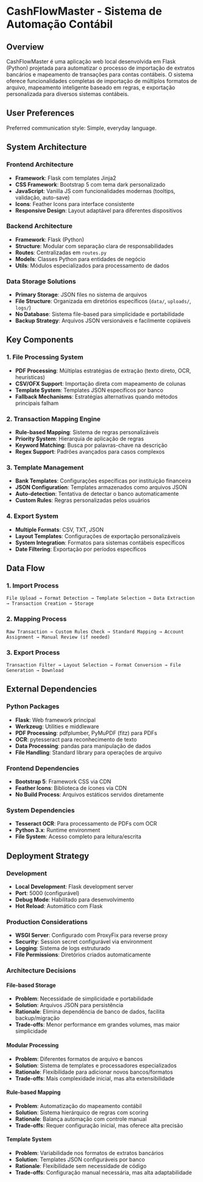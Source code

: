 # CashFlowMaster - Sistema de Automação Contábil

## Overview

CashFlowMaster é uma aplicação web local desenvolvida em Flask (Python) projetada para automatizar o processo de importação de extratos bancários e mapeamento de transações para contas contábeis. O sistema oferece funcionalidades completas de importação de múltiplos formatos de arquivo, mapeamento inteligente baseado em regras, e exportação personalizada para diversos sistemas contábeis.

## User Preferences

Preferred communication style: Simple, everyday language.

## System Architecture

### Frontend Architecture
- **Framework**: Flask com templates Jinja2
- **CSS Framework**: Bootstrap 5 com tema dark personalizado
- **JavaScript**: Vanilla JS com funcionalidades modernas (tooltips, validação, auto-save)
- **Icons**: Feather Icons para interface consistente
- **Responsive Design**: Layout adaptável para diferentes dispositivos

### Backend Architecture
- **Framework**: Flask (Python)
- **Structure**: Modular com separação clara de responsabilidades
- **Routes**: Centralizadas em `routes.py`
- **Models**: Classes Python para entidades de negócio
- **Utils**: Módulos especializados para processamento de dados

### Data Storage Solutions
- **Primary Storage**: JSON files no sistema de arquivos
- **File Structure**: Organizada em diretórios específicos (`data/`, `uploads/`, `logs/`)
- **No Database**: Sistema file-based para simplicidade e portabilidade
- **Backup Strategy**: Arquivos JSON versionáveis e facilmente copiáveis

## Key Components

### 1. File Processing System
- **PDF Processing**: Múltiplas estratégias de extração (texto direto, OCR, heurísticas)
- **CSV/OFX Support**: Importação direta com mapeamento de colunas
- **Template System**: Templates JSON específicos por banco
- **Fallback Mechanisms**: Estratégias alternativas quando métodos principais falham

### 2. Transaction Mapping Engine
- **Rule-based Mapping**: Sistema de regras personalizáveis
- **Priority System**: Hierarquia de aplicação de regras
- **Keyword Matching**: Busca por palavras-chave na descrição
- **Regex Support**: Padrões avançados para casos complexos

### 3. Template Management
- **Bank Templates**: Configurações específicas por instituição financeira
- **JSON Configuration**: Templates armazenados como arquivos JSON
- **Auto-detection**: Tentativa de detectar o banco automaticamente
- **Custom Rules**: Regras personalizadas pelos usuários

### 4. Export System
- **Multiple Formats**: CSV, TXT, JSON
- **Layout Templates**: Configurações de exportação personalizáveis
- **System Integration**: Formatos para sistemas contábeis específicos
- **Date Filtering**: Exportação por períodos específicos

## Data Flow

### 1. Import Process
```
File Upload → Format Detection → Template Selection → Data Extraction → Transaction Creation → Storage
```

### 2. Mapping Process
```
Raw Transaction → Custom Rules Check → Standard Mapping → Account Assignment → Manual Review (if needed)
```

### 3. Export Process
```
Transaction Filter → Layout Selection → Format Conversion → File Generation → Download
```

## External Dependencies

### Python Packages
- **Flask**: Web framework principal
- **Werkzeug**: Utilities e middleware
- **PDF Processing**: pdfplumber, PyMuPDF (fitz) para PDFs
- **OCR**: pytesseract para reconhecimento de texto
- **Data Processing**: pandas para manipulação de dados
- **File Handling**: Standard library para operações de arquivo

### Frontend Dependencies
- **Bootstrap 5**: Framework CSS via CDN
- **Feather Icons**: Biblioteca de ícones via CDN
- **No Build Process**: Arquivos estáticos servidos diretamente

### System Dependencies
- **Tesseract OCR**: Para processamento de PDFs com OCR
- **Python 3.x**: Runtime environment
- **File System**: Acesso completo para leitura/escrita

## Deployment Strategy

### Development
- **Local Development**: Flask development server
- **Port**: 5000 (configurável)
- **Debug Mode**: Habilitado para desenvolvimento
- **Hot Reload**: Automático com Flask

### Production Considerations
- **WSGI Server**: Configurado com ProxyFix para reverse proxy
- **Security**: Session secret configurável via environment
- **Logging**: Sistema de logs estruturado
- **File Permissions**: Diretórios criados automaticamente

### Architecture Decisions

#### File-based Storage
- **Problem**: Necessidade de simplicidade e portabilidade
- **Solution**: Arquivos JSON para persistência
- **Rationale**: Elimina dependência de banco de dados, facilita backup/migração
- **Trade-offs**: Menor performance em grandes volumes, mas maior simplicidade

#### Modular Processing
- **Problem**: Diferentes formatos de arquivo e bancos
- **Solution**: Sistema de templates e processadores especializados
- **Rationale**: Flexibilidade para adicionar novos bancos/formatos
- **Trade-offs**: Mais complexidade inicial, mas alta extensibilidade

#### Rule-based Mapping
- **Problem**: Automatização do mapeamento contábil
- **Solution**: Sistema hierárquico de regras com scoring
- **Rationale**: Balança automação com controle manual
- **Trade-offs**: Requer configuração inicial, mas oferece alta precisão

#### Template System
- **Problem**: Variabilidade nos formatos de extratos bancários
- **Solution**: Templates JSON configuráveis por banco
- **Rationale**: Flexibilidade sem necessidade de código
- **Trade-offs**: Configuração manual necessária, mas alta adaptabilidade